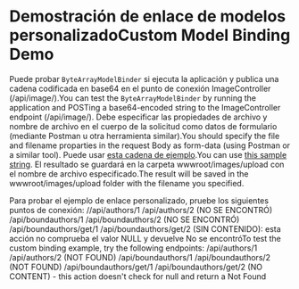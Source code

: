 # <a name="custom-model-binding-demo"></a><span data-ttu-id="fc610-101">Demostración de enlace de modelos personalizado</span><span class="sxs-lookup"><span data-stu-id="fc610-101">Custom Model Binding Demo</span></span>

<span data-ttu-id="fc610-102">Puede probar `ByteArrayModelBinder` si ejecuta la aplicación y publica una cadena codificada en base64 en el punto de conexión ImageController (/api/image/).</span><span class="sxs-lookup"><span data-stu-id="fc610-102">You can test the `ByteArrayModelBinder` by running the application and POSTing a base64-encoded string to the ImageController endpoint (/api/image/).</span></span> <span data-ttu-id="fc610-103">Debe especificar las propiedades de archivo y nombre de archivo en el cuerpo de la solicitud como datos de formulario (mediante Postman u otra herramienta similar).</span><span class="sxs-lookup"><span data-stu-id="fc610-103">You should specify the file and filename proparties in the request Body as form-data (using Postman or a similar tool).</span></span> <span data-ttu-id="fc610-104">Puede usar [esta cadena de ejemplo](Base64String.txt).</span><span class="sxs-lookup"><span data-stu-id="fc610-104">You can use [this sample string](Base64String.txt).</span></span> <span data-ttu-id="fc610-105">El resultado se guardará en la carpeta wwwroot/images/upload con el nombre de archivo especificado.</span><span class="sxs-lookup"><span data-stu-id="fc610-105">The result will be saved in the wwwroot/images/upload folder with the filename you specified.</span></span>

<span data-ttu-id="fc610-106">Para probar el ejemplo de enlace personalizado, pruebe los siguientes puntos de conexión: //api/authors/1 /api/authors/2 (NO SE ENCONTRÓ) /api/boundauthors/1 /api/boundauthors/2 (NO SE ENCONTRÓ) /api/boundauthors/get/1 /api/boundauthors/get/2 (SIN CONTENIDO): esta acción no comprueba el valor NULL y devuelve No se encontró</span><span class="sxs-lookup"><span data-stu-id="fc610-106">To test the custom binding example, try the following endpoints: /api/authors/1 /api/authors/2 (NOT FOUND) /api/boundauthors/1 /api/boundauthors/2 (NOT FOUND) /api/boundauthors/get/1 /api/boundauthors/get/2 (NO CONTENT) - this action doesn't check for null and return a Not Found</span></span>
